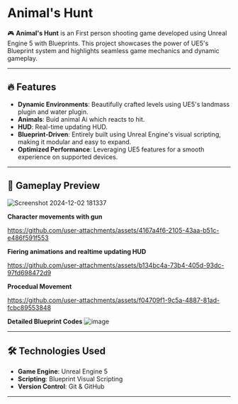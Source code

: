 # Animal's Hunt

🎮 **Animal's Hunt** is an First person shooting game developed using Unreal Engine 5 with Blueprints. This project showcases the power of UE5's Blueprint system and highlights seamless game mechanics and dynamic gameplay.

---

## 🔥 Features

- **Dynamic Environments**: Beautifully crafted levels using UE5's landmass plugin and water plugin.
- **Animals**: Buid animal Ai which reacts to hit.
- **HUD**: Real-time updating HUD.
- **Blueprint-Driven**: Entirely built using Unreal Engine's visual scripting, making it modular and easy to expand.
- **Optimized Performance**: Leveraging UE5 features for a smooth experience on supported devices.

---

## 🎥 Gameplay Preview

![Screenshot 2024-12-02 181337](https://github.com/user-attachments/assets/148b2d82-9977-4cda-9dee-a4d950760b66)

**Character movements with gun**


https://github.com/user-attachments/assets/4167a4f6-2105-43aa-b51c-e486f591f553


**Fiering animations and realtime updating HUD**


https://github.com/user-attachments/assets/b134bc4a-73b4-405d-93dc-97fd698472d9


**Procedual Movement**


https://github.com/user-attachments/assets/f04709f1-9c5a-4887-81ad-fcbc89553848


**Detailed Blueprint Codes**
![image](https://github.com/user-attachments/assets/d0be9617-4b22-4493-b0ab-41212febef92)

---

## 🛠️ Technologies Used

- **Game Engine**: Unreal Engine 5
- **Scripting**: Blueprint Visual Scripting
- **Version Control**: Git & GitHub

---



